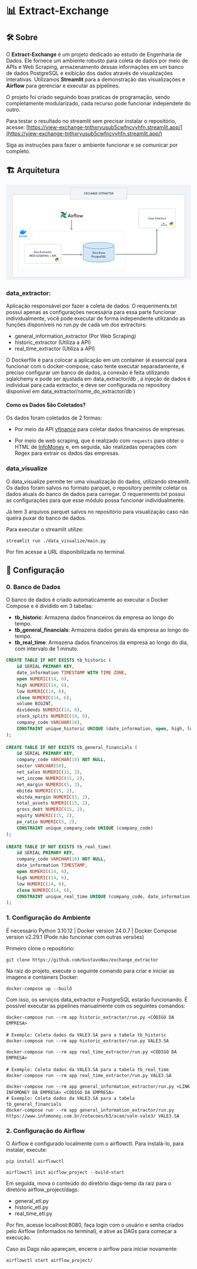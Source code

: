 # 📊 **Extract-Exchange**

## 🛠️ Sobre

O **Extract-Exchange** é um projeto dedicado ao estudo de Engenharia de Dados. Ele fornece um ambiente robusto para coleta de dados por meio de APIs e Web Scraping, armazenamento dessas informações em um banco de dados PostgreSQL e exibição dos dados através de visualizações interativas. Utilizamos **Streamlit** para a demonstração das visualizações e **Airflow** para gerenciar e executar as pipelines.

O projeto foi criado seguindo boas praticas de programação, sendo completamente modularizado, cada recurso pode funcionar independete do outro. 

Para testar o resultado no streamlit sem precisar instalar o repositório, acesse: [https://view-exchange-tnthxryusub5cwfncvyhfn.streamlit.app/](https://view-exchange-tnthxryusub5cwfncvyhfn.streamlit.app/)

Siga as instruções para fazer o ambiente funcionar e se comunicar por completo.

## 🏗️ Arquitetura

![Imagem da Arquitetura](image.png)

### data_extractor:
Aplicação responsável por fazer a coleta de dados. O requeriments.txt possui apenas as configurações necessária para essa parte funcionar individualmente, você pode executar de forma independente utilizando as funções disponíveis no run.py de cada um dos extractors:

- general_information_extractor (Por Web Scraping)
- historic_extractor (Utiliza a API)
- real_time_extractor (Utiliza a API)

O Dockerfile é para colocar a aplicação em um container (é essencial para funcionar com o docker-compose, caso tente executar separadamente, é preciso configurar um banco de dados, a conexão é feita utilizando sqlalchemy e pode ser ajustada em data_extractor/db , a injeção de dados é individual para cada extractor, e deve ser configurada no repository disponível em data_extractor/nome_do_extractor/db )

#### Como os Dados São Coletados?

Os dados foram coletados de 2 formas:
- Por meio da API [yfinance](https://github.com/ranaroussi/yfinance) para coletar dados financeiros de empresas.

- Por meio de web scraping, que é realizado com `requests` para obter o HTML de [InfoMoney](https://www.infomoney.com.br/) e, em seguida, são realizadas operações com Regex para extrair os dados das empresas.

### data_visualize
O data_visualize permite ter uma visualização do dados, utilizando streamlit. Os dados foram salvos no formato parquet, o repository permite coletar os dados atuais do banco de dados para carregar. O requeriments.txt possui as configurações para que esse módulo possa funcionar individualmente. 

Já tem 3 arquivos parquet salvos no repositório para visualização caso não queira puxar do banco de dados.

Para executar o streamlit utilize:

```
streamlit run ./data_visualize/main.py
```

Por fim acesse a URL disponibilizada no terminal.


## 🔧 Configuração

### 0. Banco de Dados

O banco de dados é criado automaticamente ao executar o Docker Compose e é dividido em 3 tabelas:

- **tb_historic**: Armazena dados financeiros da empresa ao longo do tempo. 
- **tb_general_financials**: Armazena dados gerais da empresa ao longo do tempo. 
- **tb_real_time**: Armazena dados financeiros da empresa ao longo do dia, com intervalo de 1 minuto.  

```sql
CREATE TABLE IF NOT EXISTS tb_historic (
    id SERIAL PRIMARY KEY,
    date_information TIMESTAMP WITH TIME ZONE,
    open NUMERIC(14, 6),
    high NUMERIC(14, 6),
    low NUMERIC(14, 6),
    close NUMERIC(14, 6),
    volume BIGINT,
    dividends NUMERIC(14, 6),
    stock_splits NUMERIC(14, 6),
    company_code VARCHAR(10),
    CONSTRAINT unique_historic UNIQUE (date_information, open, high, low, close, volume, dividends, stock_splits, company_code)
);

CREATE TABLE IF NOT EXISTS tb_general_financials (
    id SERIAL PRIMARY KEY,
    company_code VARCHAR(10) NOT NULL,
    sector VARCHAR(50),
    net_sales NUMERIC(15, 2),
    net_income NUMERIC(15, 2),
    net_margin NUMERIC(5, 2),
    ebitda NUMERIC(15, 2),
    ebitda_margin NUMERIC(5, 2),
    total_assets NUMERIC(15, 2),
    gross_debt NUMERIC(15, 2),
    equity NUMERIC(15, 2),
    pe_ratio NUMERIC(5, 2),
    CONSTRAINT unique_company_code UNIQUE (company_code)
);

CREATE TABLE IF NOT EXISTS tb_real_time(
    id SERIAL PRIMARY KEY,
    company_code VARCHAR(10) NOT NULL,
    date_information TIMESTAMP,
    open NUMERIC(14, 6),
    high NUMERIC(14, 6),
    low NUMERIC(14, 6),
    close NUMERIC(14, 6),
    CONSTRAINT unique_real_time UNIQUE (company_code, date_information, open, high, low, close)
);
```
### 1. Configuração do Ambiente
É necessário Python 3.10.12 | Docker version 24.0.7 | Docker Compose version v2.29.1 (Pode não funcionar com outras versões)

Primeiro clone o repositório:
```
git clone https://github.com/GustavoNav/exchange_extractor
```

Na raiz do projeto, execute o seguinte comando para criar e iniciar as imagens e containers Docker:
```
docker-compose up --build
```

Com isso, os serviços data_extractor e PostgreSQL estarão funcionando. É possível executar as pipelines manualmente com os seguintes comandos:
```
docker-compose run --rm app historic_extractor/run.py <CÓDIGO DA EMPRESA>

# Exemplo: Coleta dados da VALE3.SA para a tabela tb_historic
docker-compose run --rm app historic_extractor/run.py VALE3.SA
```

```
docker-compose run --rm app real_time_extractor/run.py <CÓDIGO DA EMPRESA>

# Exemplo: Coleta dados da VALE3.SA para a tabela tb_real_time
docker-compose run --rm app real_time_extractor/run.py VALE3.SA
```

```
docker-compose run --rm app general_information_extractor/run.py <LINK INFOMONEY DA EMPRESA> <CÓDIGO DA EMPRESA>
# Exemplo: Coleta dados da VALE3.SA para a tabela tb_general_financials
docker-compose run --rm app general_information_extractor/run.py https://www.infomoney.com.br/cotacoes/b3/acao/vale-vale3/ VALE3.SA
```

### 2. Configuração do Airflow

O Airflow é configurado localmente com o airflowctl. Para instalá-lo, para instalar, execute:

```
pip install airflowctl
```

```
airflowctl init airflow_project --build-start
```

Em seguida, mova o conteúdo do diretório dags-temp da raiz para o diretório airflow_project/dags:

- general_etl.py
- historic_etl.py
- real_time_etl.py

Por fim, acesse localhost:8080, faça login com o usuário e senha criados pelo Airflow (informados no terminal), e ative as DAGs para começar a execução.

Caso as Dags não apareçam, encerre o airflow para iniciar novamente:

```
airflowctl start airflow_project/
```
